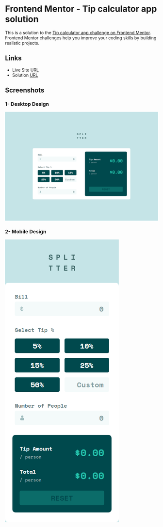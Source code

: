 # Frontend Mentor - Tip calculator app solution

This is a solution to the [Tip calculator app challenge on Frontend Mentor](https://www.frontendmentor.io/challenges/tip-calculator-app-ugJNGbJUX). Frontend Mentor challenges help you improve your coding skills by building realistic projects.

## Links

- Live Site [URL](https://mhmd-tarek-mhmd.github.io/Tip-Calculator-MVC-App)
- Solution [URL](https://www.frontendmentor.io/solutions/tip-calculator-mvc-app)

## Screenshots

### 1- Desktop Design

![](screenshots/desktop.png)

### 2- Mobile Design

![](screenshots/mobile.png)
